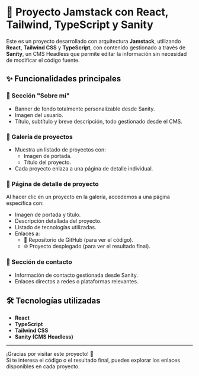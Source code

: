 # 🧩 Proyecto Jamstack con React, Tailwind, TypeScript y Sanity

Este es un proyecto desarrollado con arquitectura **Jamstack**, utilizando **React**, **Tailwind CSS** y **TypeScript**, con contenido gestionado a través de **Sanity**, un CMS Headless que permite editar la información sin necesidad de modificar el código fuente.

## ✨ Funcionalidades principales

### 🔹 Sección "Sobre mí"

- Banner de fondo totalmente personalizable desde Sanity.
- Imagen del usuario.
- Título, subtítulo y breve descripción, todo gestionado desde el CMS.

### 🔹 Galería de proyectos

- Muestra un listado de proyectos con:
  - Imagen de portada.
  - Título del proyecto.
- Cada proyecto enlaza a una página de detalle individual.

### 🔹 Página de detalle de proyecto

Al hacer clic en un proyecto en la galería, accedemos a una página específica con:

- Imagen de portada y título.
- Descripción detallada del proyecto.
- Listado de tecnologías utilizadas.
- Enlaces a:
  - 📂 Repositorio de GitHub (para ver el código).
  - 🌐 Proyecto desplegado (para ver el resultado final).

### 🔹 Sección de contacto

- Información de contacto gestionada desde Sanity.
- Enlaces directos a redes o plataformas relevantes.

## 🛠️ Tecnologías utilizadas

- **React**
- **TypeScript**
- **Tailwind CSS**
- **Sanity (CMS Headless)**

---

¡Gracias por visitar este proyecto! 🚀  
Si te interesa el código o el resultado final, puedes explorar los enlaces disponibles en cada proyecto.
